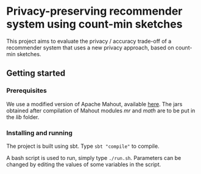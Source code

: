 # Privacy-preserving recommender system using count-min sketches 

This project aims to evaluate the privacy / accuracy trade-off of a recommender system that uses a new privacy approach, based on count-min sketches.

## Getting started

### Prerequisites

We use a modified version of Apache Mahout, available [here](https://github.com/fdemoor/mahout).
The jars obtained after compilation of Mahout modules *mr* and *math* are to be put in the *lib* folder.

### Installing and running

The project is built using sbt. Type `sbt "compile"` to compile.

A bash script is used to run, simply type `./run.sh`. Parameters can be changed by editing the values of some variables in the script.
